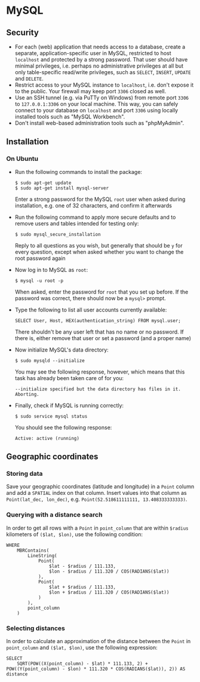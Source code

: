 # MySQL

## Security

 * For each (web) application that needs access to a database, create a separate, application-specific user in MySQL, restricted to host `localhost` and protected by a strong password. That user should have minimal privileges, i.e. perhaps no administrative privileges at all but only table-specific read/write privileges, such as `SELECT`, `INSERT`, `UPDATE` and `DELETE`.
 * Restrict access to your MySQL instance to `localhost`, i.e. don't expose it to the public. Your firewall may keep port `3306` closed as well.
 * Use an SSH tunnel (e.g. via PuTTy on Windows) from remote port `3306` to `127.0.0.1:3306` on your local machine. This way, you can safely connect to your database on `localhost` and port `3306` using locally installed tools such as "MySQL Workbench".
 * Don't install web-based administration tools such as "phpMyAdmin".

## Installation

### On Ubuntu

 * Run the following commands to install the package:

   ```
   $ sudo apt-get update
   $ sudo apt-get install mysql-server
   ```

   Enter a strong password for the MySQL `root` user when asked during installation, e.g. one of 32 characters, and confirm it afterwards

 * Run the following command to apply more secure defaults and to remove users and tables intended for testing only:

   ```
   $ sudo mysql_secure_installation
   ```

   Reply to all questions as you wish, but generally that should be `y` for every question, except when asked whether you want to change the root password again

 * Now log in to MySQL as `root`:

   ```
   $ mysql -u root -p
   ```

   When asked, enter the password for `root` that you set up before. If the password was correct, there should now be a `mysql>` prompt.

 * Type the following to list all user accounts currently available:

   ```
   SELECT User, Host, HEX(authentication_string) FROM mysql.user;
   ```

   There shouldn't be any user left that has no name or no password. If there is, either remove that user or set a password (and a proper name)

 * Now initialize MySQL's data directory:

   ```
   $ sudo mysqld --initialize
   ```

   You may see the following response, however, which means that this task has already been taken care of for you:

   ```
   --initialize specified but the data directory has files in it. Aborting.
   ```

 * Finally, check if MySQL is running correctly:

   ```
   $ sudo service mysql status
   ```

   You should see the following response:

   ```
   Active: active (running)
   ```

## Geographic coordinates

### Storing data

Save your geographic coordinates (latitude and longitude) in a `Point` column and add a `SPATIAL` index on that column. Insert values into that column as `Point(lat_dec, lon_dec)`, e.g. `Point(52.518611111111, 13.408333333333)`.

### Querying with a distance search

In order to get all rows with a `Point` in `point_column` that are within `$radius` kilometers of `($lat, $lon)`, use the following condition:

```
WHERE
    MBRContains(
        LineString(
            Point(
                $lat - $radius / 111.133,
                $lon - $radius / 111.320 / COS(RADIANS($lat))
            ),
            Point(
                $lat + $radius / 111.133,
                $lon + $radius / 111.320 / COS(RADIANS($lat))
            )
        ),
        point_column
    )
```

### Selecting distances

In order to calculate an approximation of the distance between the `Point` in `point_column` and `($lat, $lon)`, use the following expression:

```
SELECT
    SQRT(POW((X(point_column) - $lat) * 111.133, 2) + POW((Y(point_column) - $lon) * 111.320 * COS(RADIANS($lat)), 2)) AS distance
```
